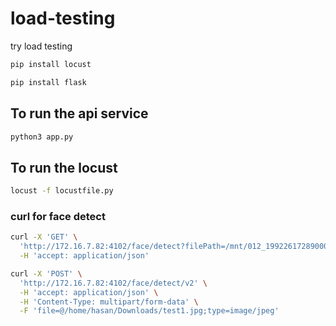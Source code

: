 # load-testing
try load testing

```sh
pip install locust
```

```sh
pip install flask
```

## To run the api service
```sh
python3 app.py
```

## To run the locust

```sh
locust -f locustfile.py
```

### curl for face detect

```sh
curl -X 'GET' \
  'http://172.16.7.82:4102/face/detect?filePath=/mnt/012_19922617289000218_P.jpg&location=true&compare=true' \
  -H 'accept: application/json'
```


```sh
curl -X 'POST' \
  'http://172.16.7.82:4102/face/detect/v2' \
  -H 'accept: application/json' \
  -H 'Content-Type: multipart/form-data' \
  -F 'file=@/home/hasan/Downloads/test1.jpg;type=image/jpeg'
```